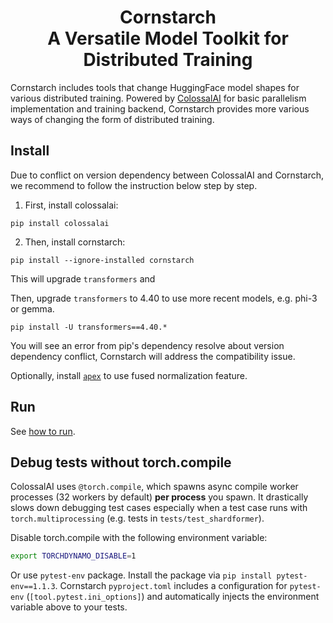 <h1 align="center">Cornstarch<br>
A Versatile Model Toolkit for Distributed Training</h1>

Cornstarch includes tools that change HuggingFace model shapes for various distributed training.
Powered by [ColossalAI](https://colossalai.org/) for basic parallelism implementation and training backend, Cornstarch provides more various ways of changing the form of distributed training.

## Install

Due to conflict on version dependency between ColossalAI and Cornstarch, we recommend to follow the instruction below step by step.

1. First, install colossalai:
```
pip install colossalai
```
2. Then, install cornstarch:
```
pip install --ignore-installed cornstarch
```
This will upgrade `transformers` and 

Then, upgrade `transformers` to 4.40 to use more recent models, e.g. phi-3 or gemma.
```
pip install -U transformers==4.40.*
```
You will see an error from pip's dependency resolve about version dependency conflict, Cornstarch will address the compatibility issue.

Optionally, install [`apex`](https://github.com/nvidia/apex) to use fused normalization feature.

## Run

See [how to run](examples/README.md).

## Debug tests without torch.compile
ColossalAI uses `@torch.compile`, which spawns async compile worker processes (32 workers by default) **per process** you spawn.
It drastically slows down debugging test cases especially when a test case runs with `torch.multiprocessing` (e.g. tests in `tests/test_shardformer`).

Disable torch.compile with the following environment variable:
```bash
export TORCHDYNAMO_DISABLE=1
```

Or use `pytest-env` package. Install the package via `pip install pytest-env==1.1.3`.
Cornstarch `pyproject.toml` includes a configuration for `pytest-env` (`[tool.pytest.ini_options]`) and automatically injects the environment variable above to your tests.